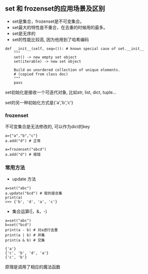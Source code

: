 ## set 和 frozenset的应用场景及区别
- set是集合，frozenset是不可变集合。
- set最大的特性是不重合，在去重的时候用的最多。
- set是无序的
- set的性能比较高, 因为他用到了哈希编码
```
def __init__(self, seq=()): # known special case of set.__init__
    """
    set() -> new empty set object
    set(iterable) -> new set object
    
    Build an unordered collection of unique elements.
    # (copied from class doc)
    """
    pass
```
set初始化是接收一个可迭代对象, 比如str, list, dict, tuple...

set的另一种初始化方式是{'a','b','c'}

### frozenset
不可变集合是无法修改的, 可以作为dict的key
```
a={"a","b","c"}
a.add("d") # 正常

a=frozenset("abcd")
a.add("d") # 报错
```

### 常用方法
- update 方法
```
a=set("abc")
a.update("bcd") # 取的是总集
print(a)
>>> {'b', 'd', 'a', 'c'}
```
- 集合运算(|，&，-)
```
a=set("abc")
b=set("bcd")
print(a - b) # 对a进行去重
print(a | b) # 并集
print(a & b) # 交集

{'a'}
{'c', 'b', 'd', 'a'}
{'c', 'b'}
```
原理是调用了相应的魔法函数











